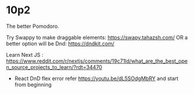 # 10p2
The better Pomodoro.


Try Swappy to make draggable elements: https://swapy.tahazsh.com/
OR a better option will be Dnd: https://dndkit.com/

Learn Next JS : https://www.reddit.com/r/nextjs/comments/19c71ld/what_are_the_best_open_source_projects_to_learn/?rdt=34470


- React DnD flex error
refer https://youtu.be/dL5SOdgMbRY and start from beginning